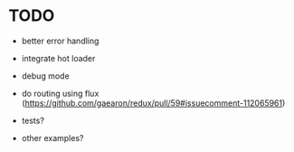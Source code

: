 # TODO

- better error handling
- integrate hot loader
- debug mode
- do routing using flux (https://github.com/gaearon/redux/pull/59#issuecomment-112065961)

- tests?
- other examples?
